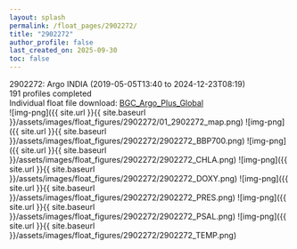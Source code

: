 ```yaml
---
layout: splash
permalink: /float_pages/2902272/
title: "2902272"
author_profile: false
last_created_on: 2025-09-30
toc: false
---
```

 
2902272: Argo INDIA (2019-05-05T13:40 to 2024-12-23T08:19)\
191 profiles completed\
Individual float file download: [BGC_Argo_Plus_Global](https://ftp.soest.hawaii.edu/bgc_argo_plus/Individual_Floats/outliers_removed/2902272_Sprof_processed.nc)\
![img-png]({{ site.url }}{{ site.baseurl }}/assets/images/float_figures/2902272/01_2902272_map.png)
![img-png]({{ site.url }}{{ site.baseurl }}/assets/images/float_figures/2902272/2902272_BBP700.png)
![img-png]({{ site.url }}{{ site.baseurl }}/assets/images/float_figures/2902272/2902272_CHLA.png)
![img-png]({{ site.url }}{{ site.baseurl }}/assets/images/float_figures/2902272/2902272_DOXY.png)
![img-png]({{ site.url }}{{ site.baseurl }}/assets/images/float_figures/2902272/2902272_PRES.png)
![img-png]({{ site.url }}{{ site.baseurl }}/assets/images/float_figures/2902272/2902272_PSAL.png)
![img-png]({{ site.url }}{{ site.baseurl }}/assets/images/float_figures/2902272/2902272_TEMP.png)
